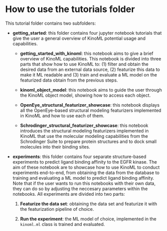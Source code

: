 How to use the tutorials folder
==============================
This tutorial folder contains two subfolders:



* **getting_started**: this folder contains four jupyter notebook tutorials that give the user a general overview of KinoML potential usage and capabilities.

    * **getting_started_with_kinoml**: this notebook aims to give a brief overview of KinoML capabilities. This notebook is divided into three parts that show how to use KinoML to: (1) filter and obtain the desired data from an external data source, (2) featurize this data to make it ML readable and (3) train and evaluate a ML model on the featurized data obtain from the previous steps. 

    * **kinoml_object_model**: this notebook aims to guide the user through the KinoML object model, showing how to access each object.

    * **OpenEye_structural_featurizer_showcase**: this notebook displays all the OpenEye-based structural modeling featurizers implemented in KinoML and how to use each of them.

    * **Schrodinger_structural_featurizer_showcase**: this notebook introduces the structural modeling featurizers implemented in KinoML that use the molecular modeling capabilities from the Schrodinger Suite to prepare protein structures and to dock small molecules into their binding sites.



* **experiments**:  this folder contains four separate structure-based experiments to predict ligand binding affinity to the EGFR kinase. The aim of these notebook are to showcase how to use KinoML to conduct experiments end-to-end, from obtaining the data from the database to training and evaluating a ML model to predict ligand binding affinity. Note that if the user wants to run this notebooks with their own data, they can do so by adjusting the neccesary parameters within the notebooks. All experiments are divided into two parts:

    1. **Featurize the data set**: obtaining the data set and featurize it with the featurization pipeline of choice.

    2. **Run the experiment**: the ML model of choice, implemented in the `kinoml.ml` class is trained and evaluated.

